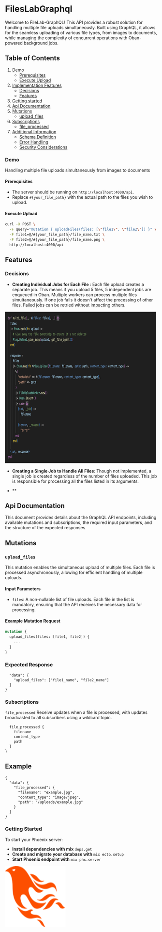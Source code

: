 # FilesLabGraphql

Welcome to FileLab-GraphQL! This API provides a robust solution for handling multiple file uploads simultaneously. Built using GraphQL, it allows for the seamless uploading of various file types, from images to documents, while managing the complexity of concurrent operations with Oban-powered background jobs.

## Table of Contents

1. [Demo](#demo)
   - [Prerequisites](#prerequisites)
   - [Execute Upload](#execute-upload)
2. [Implementation Features](#implementation-features)
   - [Decisions](#decisions)
   - [Features](#features)
3. [Getting started](#getting-tarted)
4. [Api Documentation](#api-documentation)
5. [Mutations](#mutations)
   - [upload_files](#upload_files)
6. [Subscriptions](#subscriptions)
   - [file_processed](#file_processed)
7. [Additional Information](#additional-information)
   - [Schema Definition](#schema-definition)
   - [Error Handling](#error-handling)
   - [Security Considerations](#security-considerations)

### Demo

Handling multiple file uploads simultaneously from images to documents

#### Prerequisites

- The server should be running on `http://localhost:4000/api`.
- Replace `#{your_file_path}` with the actual path to the files you wish to upload.

#### Execute Upload

```bash
curl -X POST \
  -F query="mutation { uploadFiles(files: [\"file1\", \"file2\"]) }" \
  -F file1=@/#{your_file_path}/file_name.txt \
  -F file2=@/#{your_file_path}/file_name.png \
  http://localhost:4000/api
```

## Features

### Decisions

- **Creating Individual Jobs for Each File** : Each file upload creates a separate job. This means if you upload 5 files, 5 independent jobs are enqueued in Oban.
  Multiple workers can process multiple files simultaneously.
  If one job fails it doesn't affect the processing of other files. Failed jobs can be retried without impacting others.

<img src="/priv/static/images/individual_job_processing.png" alt="individual job example" title="individual job example" width="500" height="500"/>

- **Creating a Single Job to Handle All Files**: Though not implemented, a single job is created regardless of the number of files uploaded. This job is responsible for processing all the files listed in its arguments.

- \*\*

## Api Documentation

This document provides details about the GraphQL API endpoints, including available mutations and subscriptions, the required input parameters, and the structure of the expected responses.

## Mutations

### `upload_files`

This mutation enables the simultaneous upload of multiple files. Each file is processed asynchronously, allowing for efficient handling of multiple uploads.

#### Input Parameters

- `files`: A non-nullable list of file uploads. Each file in the list is mandatory, ensuring that the API receives the necessary data for processing.

#### Example Mutation Request

```graphql
mutation {
  upload_files(files: [file1, file2]) {
    ...
  }
}
```

### Expected Response

```{
  "data": {
    "upload_files": ["file1_name", "file2_name"]
  }
}
```

### Subscriptions

`file_processed`
Receive updates when a file is processed, with updates broadcasted to all subscribers using a wildcard topic.

```subscription {
  file_processed {
    filename
    content_type
    path
  }
}
```

## Example

```
{
  "data": {
    "file_processed": {
      "filename": "example.jpg",
      "content_type": "image/jpeg",
      "path": "/uploads/example.jpg"
    }
  }
}
```

### Getting Started

To start your Phoenix server:

- **Install dependencies with mix** `deps.get`
- **Create and migrate your database with** `mix ecto.setup`
- **Start Phoenix endpoint with** `mix phx.server`

<img src="/priv/static/images/logo.svg" alt="Alt text" title="Optional title" width="200" height="200"/>
